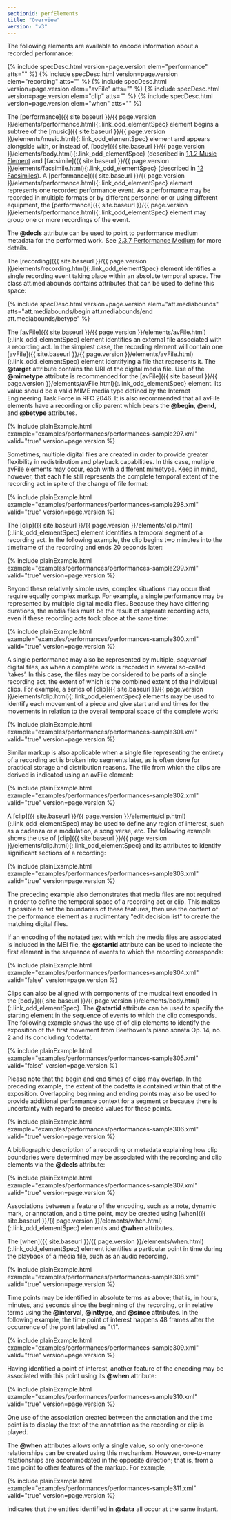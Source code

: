 ```yaml
---
sectionid: perfElements
title: "Overview"
version: "v3"
---
```




The following elements are available to encode information about a recorded performance:




{% include specDesc.html version=page.version elem="performance" atts="" %}
{% include specDesc.html version=page.version elem="recording" atts="" %}
{% include specDesc.html version=page.version elem="avFile" atts="" %}
{% include specDesc.html version=page.version elem="clip" atts="" %}
{% include specDesc.html version=page.version elem="when" atts="" %}




The [performance]({{ site.baseurl }}/{{ page.version }}/elements/performance.html){:.link_odd_elementSpec} element begins a subtree of the [music]({{ site.baseurl }}/{{ page.version }}/elements/music.html){:.link_odd_elementSpec} element and appears alongside with, or instead of, [body]({{ site.baseurl }}/{{ page.version }}/elements/body.html){:.link_odd_elementSpec}
(described in <a class="link_ptr" title="Music Element" href="{{ site.baseurl }}/{{ page.version }}/guidelines/shared.html#sharedMusicElement">1.1.2 Music Element</a> and [facsimile]({{ site.baseurl }}/{{ page.version }}/elements/facsimile.html){:.link_odd_elementSpec}
(described in 
<a class="link_ptr" title="Facsimiles" href="{{ site.baseurl }}/{{ page.version }}/guidelines/facsimiles.html">12 Facsimiles</a>). A [performance]({{ site.baseurl }}/{{ page.version }}/elements/performance.html){:.link_odd_elementSpec} element
represents one recorded performance event. As a performance may be recorded in multiple
formats or by different personnel or or using different equipment, the [performance]({{ site.baseurl }}/{{ page.version }}/elements/performance.html){:.link_odd_elementSpec} element may group one or more recordings of the event.


The **@decls** attribute can be used to point to performance medium metadata for the
performed work. See 
<a class="link_ptr" title="Performance Medium" href="{{ site.baseurl }}/{{ page.version }}/guidelines/header.html#headerWorkMedium">2.3.7 Performance Medium</a> for more details.


The [recording]({{ site.baseurl }}/{{ page.version }}/elements/recording.html){:.link_odd_elementSpec} element identifies a single recording event taking place
within an absolute temporal space. The class att.mediabounds contains attributes that
can be
used to define this space:




{% include specDesc.html version=page.version elem="att.mediabounds" atts="att.mediabounds/begin att.mediabounds/end att.mediabounds/betype" %}




The [avFile]({{ site.baseurl }}/{{ page.version }}/elements/avFile.html){:.link_odd_elementSpec} element identifies an external file associated with a
recording act. In the simplest case, the recording element will contain one [avFile]({{ site.baseurl }}/{{ page.version }}/elements/avFile.html){:.link_odd_elementSpec} element identifying a file that represents it. The **@target** attribute
contains the URI of the digital media file. Use of the **@mimetype** attribute is
recommended for the [avFile]({{ site.baseurl }}/{{ page.version }}/elements/avFile.html){:.link_odd_elementSpec} element. Its value should be a valid MIME
media type defined by the Internet Engineering Task Force in RFC 2046. It is also
recommended
that all avFile elements have a recording or clip parent which bears the **@begin**,
**@end**, and **@betype** attributes.


{% include plainExample.html example="examples/performances/performances-sample297.xml" valid="true" version=page.version %}


Sometimes, multiple digital files are created in order to provide greater flexibility
in
redistribution and playback capabilities. In this case, multiple avFile elements may
occur,
each with a different mimetype. Keep in mind, however, that each file still represents
the
complete temporal extent of the recording act in spite of the change of file format:

{% include plainExample.html example="examples/performances/performances-sample298.xml" valid="true" version=page.version %}


The [clip]({{ site.baseurl }}/{{ page.version }}/elements/clip.html){:.link_odd_elementSpec} element identifies a temporal segment of a recording act. In
the following example, the clip begins two minutes into the timeframe of the recording
and
ends 20 seconds later:

{% include plainExample.html example="examples/performances/performances-sample299.xml" valid="true" version=page.version %}


Beyond these relatively simple uses, complex situations may occur that require equally
complex markup. For example, a single performance may be represented by multiple digital
media
files. Because they have differing durations, the media files must be the result of
separate
recording acts, even if these recording acts took place at the same time:

{% include plainExample.html example="examples/performances/performances-sample300.xml" valid="true" version=page.version %}


A single performance may also be represented by multiple, *sequential* digital
files, as when a complete work is recorded in several so-called ‘takes’. In
this case, the files may be considered to be parts of a single recording act, the
extent of
which is the combined extent of the individual clips. For example, a series of [clip]({{ site.baseurl }}/{{ page.version }}/elements/clip.html){:.link_odd_elementSpec} elements may be used to identify each movement of a piece and give
start and end times for the movements in relation to the overall temporal space of
the
complete work:

{% include plainExample.html example="examples/performances/performances-sample301.xml" valid="true" version=page.version %}


Similar markup is also applicable when a single file representing the entirety of
a recording
act is broken into segments later, as is often done for practical storage and distribution
reasons. The file from which the clips are derived is indicated using an avFile element:

{% include plainExample.html example="examples/performances/performances-sample302.xml" valid="true" version=page.version %}


A [clip]({{ site.baseurl }}/{{ page.version }}/elements/clip.html){:.link_odd_elementSpec} may be used to define any region of interest, such as a cadenza
or a modulation, a song verse, etc. The following example shows the use of [clip]({{ site.baseurl }}/{{ page.version }}/elements/clip.html){:.link_odd_elementSpec} and its attributes to identify significant sections of a recording:

{% include plainExample.html example="examples/performances/performances-sample303.xml" valid="true" version=page.version %}


The preceding example also demonstrates that media files are not required in order
to define
the temporal space of a recording act or clip. This makes it possible to set the boundaries
of
these features, then use the content of the performance element as a rudimentary "edit
decision list" to create the matching digital files.


If an encoding of the notated text with which the media files are associated is included
in
the MEI file, the **@startid** attribute can be used to indicate the first element in
the sequence of events to which the recording corresponds:

{% include plainExample.html example="examples/performances/performances-sample304.xml" valid="false" version=page.version %}


Clips can also be aligned with components of the musical text encoded in the [body]({{ site.baseurl }}/{{ page.version }}/elements/body.html){:.link_odd_elementSpec}. The **@startid** attribute can be used to specify the starting element in
the sequence of events to which the clip corresponds. The following example shows
the use of
of clip elements to identify the exposition of the first movement from Beethoven's
piano
sonata Op. 14, no. 2 and its concluding ‘codetta’.

{% include plainExample.html example="examples/performances/performances-sample305.xml" valid="false" version=page.version %}


Please note that the begin and end times of clips may overlap. In the preceding example,
the
extent of the codetta is contained within that of the exposition. Overlapping beginning
and
ending points may also be used to provide additional performance context for a segment
or
because there is uncertainty with regard to precise values for these points.

{% include plainExample.html example="examples/performances/performances-sample306.xml" valid="true" version=page.version %}


A bibliographic description of a recording or metadata explaining how clip boundaries
were
determined may be associated with the recording and clip elements via the **@decls**
attribute:

{% include plainExample.html example="examples/performances/performances-sample307.xml" valid="true" version=page.version %}

Associations between a feature of the encoding, such as a note, dynamic mark, or annotation,
and a time point, may be created using [when]({{ site.baseurl }}/{{ page.version }}/elements/when.html){:.link_odd_elementSpec} elements and **@when**
attributes.

The [when]({{ site.baseurl }}/{{ page.version }}/elements/when.html){:.link_odd_elementSpec} element identifies a particular point in time during the
playback of a media file, such as an audio recording.

{% include plainExample.html example="examples/performances/performances-sample308.xml" valid="true" version=page.version %}

Time points may be identified in absolute terms as above; that is, in hours, minutes,
and
seconds since the beginning of the recording, or in relative terms using the
**@interval**, **@inttype**, and **@since** attributes. In the following
example, the time point of interest happens 48 frames after the occurrence of the
point
labelled as "t1".

{% include plainExample.html example="examples/performances/performances-sample309.xml" valid="true" version=page.version %}

Having identified a point of interest, another feature of the encoding may be associated
with
this point using its **@when** attribute: 

{% include plainExample.html example="examples/performances/performances-sample310.xml" valid="true" version=page.version %}

One use of the association created between the annotation and the time point is to
display
the text of the annotation as the recording or clip is played.

The **@when** attributes allows only a single value, so only one-to-one relationships
can be created using this mechanism. However, one-to-many relationships are accommodated
in
the opposite direction; that is, from a time point to other features of the markup.
For
example, 

{% include plainExample.html example="examples/performances/performances-sample311.xml" valid="true" version=page.version %}

indicates that the entities identified in **@data** all occur at the same instant.

